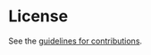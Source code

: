 # License

See the
[guidelines for contributions](https://github.com/z-Endeavor/Internet-Draft/blob/main/CONTRIBUTING.md).
